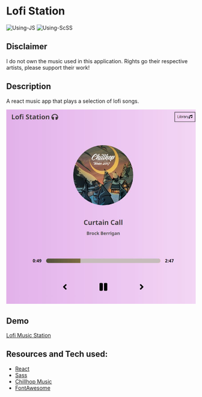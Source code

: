# Lofi Station

![Using-JS](https://img.shields.io/badge/Using-JS-yellow) ![Using-ScSS](https://img.shields.io/badge/Using-SCSS-pink)

## Disclaimer

I do not own the music used in this application. Rights go their respective artists, please support their work!

## Description

A react music app that plays a selection of lofi songs.

![Main Screen](/assets/lofi.jpg)

## Demo

[Lofi Music Station](https://lofi-music-station.herokuapp.com/)

## Resources and Tech used:

- [React](https://reactjs.org/docs/create-a-new-react-app.html)
- [Sass](https://sass-lang.com/)
- [Chillhop Music](https://chillhop.com/)
- [FontAwesome](https://fontawesome.com/how-to-use/on-the-web/using-with/react)
